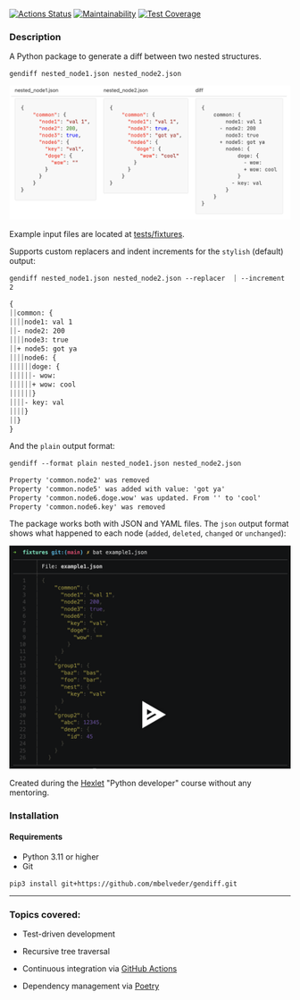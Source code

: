 [![Actions Status](https://github.com/mbelveder/python-project-50/workflows/hexlet-check/badge.svg)](https://github.com/mbelveder/python-project-50/actions) [![Maintainability](https://api.codeclimate.com/v1/badges/c2f7440684c2dd83210a/maintainability)](https://codeclimate.com/github/mbelveder/python-project-50/maintainability) [![Test Coverage](https://api.codeclimate.com/v1/badges/c2f7440684c2dd83210a/test_coverage)](https://codeclimate.com/github/mbelveder/python-project-50/test_coverage)

### Description

A Python package to generate a diff between two nested structures.

```
gendiff nested_node1.json nested_node2.json
```
![Example](docs/media/example.png)

Example input files are located at [tests/fixtures](tests/fixtures).

Supports custom replacers and indent increments for the `stylish` (default) output:

```
gendiff nested_node1.json nested_node2.json --replacer  ⏐ --increment 2
```

```
{
⏐⏐common: {
⏐⏐⏐⏐node1: val 1
⏐⏐- node2: 200
⏐⏐⏐⏐node3: true
⏐⏐+ node5: got ya
⏐⏐⏐⏐node6: {
⏐⏐⏐⏐⏐⏐doge: {
⏐⏐⏐⏐⏐⏐- wow: 
⏐⏐⏐⏐⏐⏐+ wow: cool
⏐⏐⏐⏐⏐⏐}
⏐⏐⏐⏐- key: val
⏐⏐⏐⏐}
⏐⏐}
}
```

And the `plain` output format:

```
gendiff --format plain nested_node1.json nested_node2.json
```

```
Property 'common.node2' was removed
Property 'common.node5' was added with value: 'got ya'
Property 'common.node6.doge.wow' was updated. From '' to 'cool'
Property 'common.node6.key' was removed
```

<!-- <details>
<summary>Example (open on a wide screen)</summary>
<table>
<tr>
<td > nested_node1.json </td>
<td > nested_node2.json </td>
<td > diff </td>
</tr>
<tr>
<td style="vertical-align:top">

```json
{
    "common": {
      "node1": "val 1",
      "node2": 200,
      "node3": true,
      "node6": {
        "key": "val",
        "doge": {
          "wow": ""
        }
      }
    }
}
```

</td>
<td style="vertical-align:top">
    
```json
{
    "common": {
      "node1": "val 1",
      "node3": true,
      "node5": "got ya",
      "node6": {
        "doge": {
          "wow": "cool"
        }
      }
    }
}
```

</td>
</td>
<td style="vertical-align:top">
    
```text
{
    common: {
        node1: val 1
      - node2: 200
        node3: true
      + node5: got ya
        node6: {
            doge: {
              - wow: 
              + wow: cool
            }
          - key: val
        }
    }
}
```
</td>
</tr>
</table>

</details> -->

The package works both with JSON and YAML files. The `json` output format shows what happened to each node (`added`, `deleted`, `changed` or `unchanged`):

[![asciicast](docs/media/asciinema.png)](https://asciinema.org/a/HuOgkKzA76RJu0G6MsUYq7OMM)


Created during the [Hexlet](https://ru.hexlet.io/programs/python) "Python developer" course without any mentoring.


### Installation

#### Requirements

- Python 3.11 or higher
- Git

```
pip3 install git+https://github.com/mbelveder/gendiff.git
```
***

### Topics covered:

- Test-driven development

- Recursive tree traversal

- Continuous integration via [GitHub Actions](https://github.com/features/actions)

- Dependency management via [Poetry](https://python-poetry.org/)